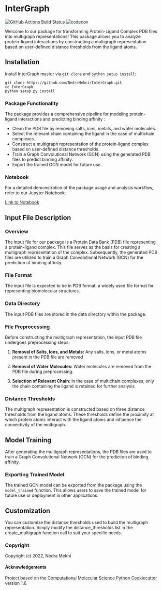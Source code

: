 InterGraph
==============================
[//]: # (Badges)
[![GitHub Actions Build Status](https://github.com/NedraMekni/InterGraph/workflows/CI/badge.svg)](https://github.com/NedraMekni/InterGraph/actions?query=workflow%3ACI)
[![codecov](https://codecov.io/gh/NedraMekni/InterGraph/branch/master/graph/badge.svg)](https://codecov.io/gh/NedraMekni/InterGraph/branch/master)


Welcome to our package for transforming Protein-Ligand Complex PDB files into multigraph representations! This package allows you to analyze protein-ligand interactions by constructing a multigraph representation based on user-defined distance thresholds from the ligand atoms.

## Installation
Install InterGraph master via ```git clone``` and ```python setup install```:
```
git clone https://github.com/NedraMekni/InterGraph.git
cd InterGraph
python setup.py install
```

### Package Functionality

The package provides a comprehensive pipeline for modeling protein-ligand interactions and predicting binding affinity :

- Clean the PDB file by removing salts, ions, metals, and water molecules.
- Select the relevant chain containing the ligand in the case of multichain complexes.
- Construct a multigraph representation of the protein-ligand complex based on user-defined distance thresholds.
- Train a Graph Convolutional Network (GCN) using the generated PDB files to predict binding affinity.
- Export the trained GCN model for future use.

### Notebook

For a detailed demonstration of the package usage and analysis workflow, refer to our Jupyter Notebook:

[Link to Notebook](https://github.com/NedraMekni/multigraph-colab/blob/main/multi_g_generation.ipynb)


## Input File Description

### Overview

The input file for our package is a Protein Data Bank (PDB) file representing a protein-ligand complex. This file serves as the basis for creating a multigraph representation of the complex. Subsequently, the generated PDB files are utilized to train a Graph Convolutional Network (GCN) for the prediction of binding affinity.

### File Format

The input file is expected to be in PDB format, a widely used file format for representing biomolecular structures. 

### Data Directory

The input PDB files are stored in the data directory within the package.

### File Preprocessing

Before constructing the multigraph representation, the input PDB file undergoes preprocessing steps:

1. **Removal of Salts, Ions, and Metals:** Any salts, ions, or metal atoms present in the PDB file are removed
   
3. **Removal of Water Molecules:** Water molecules are removed from the PDB file during preprocessing.

4. **Selection of Relevant Chain:** In the case of multichain complexes, only the chain containing the ligand is retained for further analysis. 

### Distance Thresholds

The multigraph representation is constructed based on three distance thresholds from the ligand atoms. These thresholds define the proximity at which protein atoms interact with the ligand atoms and influence the connectivity of the multigraph.

## Model Training

After generating the multigraph representations, the PDB files are used to train a Graph Convolutional Network (GCN) for the prediction of binding affinity. 

### Exporting Trained Model

The trained GCN model can be exported from the package using the `model_trained` function. This allows users to save the trained model for future use or deployment in other applications.



## Customization
You can customize the distance thresholds used to build the multigraph representation. Simply modify the distance_thresholds list in the create_multigraph function call to suit your specific needs.


### Copyright

Copyright (c) 2022, Nedra Mekni


#### Acknowledgements
 
Project based on the 
[Computational Molecular Science Python Cookiecutter](https://github.com/molssi/cookiecutter-cms) version 1.6.
